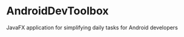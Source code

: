 AndroidDevToolbox
=================

JavaFX application for simplifying daily tasks for Android developers

